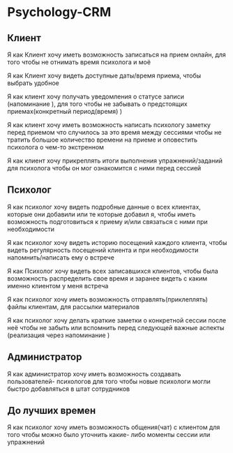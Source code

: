 # Psychology-CRM


## Клиент
Я как Клиент хочу иметь возможность записаться на прием онлайн, для того чтобы не отнимать  время психолога и моё

Я как Клиент хочу видеть доступные даты/время приема, чтобы выбрать удобное 

Я как клиент хочу получать уведомления о статусе записи (напоминание ), для того чтобы не забывать о предстоящих приемах(конкретный период(время) )

Я как клиент хочу иметь возможность написать психологу заметку перед приемом что случилось за это время между сессиями  чтобы не тратить большое количество времени на приеме и оповестить психолога о чем-то экстренном 

Я как клиент	хочу прикреплять итоги выполнения упражнений/заданий для психолога чтобы он мог ознакомится с ними перед сессией 

## Психолог

Я как психолог хочу видеть подробные данные о всех клиентах, которые они добавили или те которые добавил я, чтобы иметь возможность подготовиться к приему и/или связаться с ними при необходимости

Я как психолог хочу видеть историю посещений каждого клиента, чтобы видеть регулярность посещений клиента и при необходимости напомнить/написать ему о встрече

Я как Психолог хочу видеть всех записавшихся клиентов, чтобы была возможность распределить свое время и заранее видеть с каким именно клиентом у меня встреча

Я как психолог хочу иметь возможность отправлять(приклеплять) файлы  клиентам, для рассылки материалов 

Я как психолог хочу делать  краткие заметки о конкретной сессии после неё чтобы не забыть или вспомнить  перед следующей  важные аспекты (реализация через напоминание )


## Администратор

Я как администратор хочу иметь возможность создавать пользователей- психологов для того чтобы новые психологи могли быстро добавляться в штат сотрудников

## До лучших времен 
Я как психолог хочу иметь возможность общения(чат) с клиентом  для того чтобы можно было  уточнить какие- либо моменты сессии или упражнений




